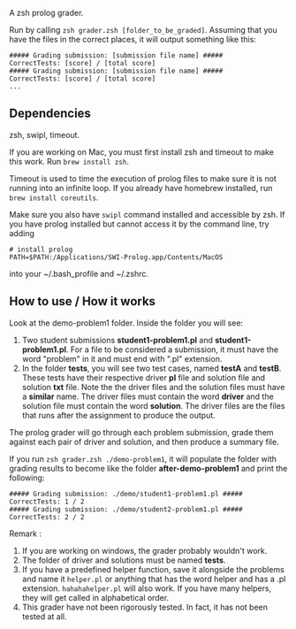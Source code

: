 A zsh prolog grader.

Run by calling `zsh grader.zsh [folder_to_be_graded]`. Assuming that you
have the files in the correct places, it will output something like this:
```
##### Grading submission: [submission file name] #####
CorrectTests: [score] / [total score]
##### Grading submission: [submission file name] #####
CorrectTests: [score] / [total score]
...
```

## Dependencies

zsh, swipl, timeout.

If you are working on Mac, you must first install zsh and timeout to make this
work. Run `brew install zsh`.

Timeout is used to time the execution of prolog files to make sure
it is not running into an infinite loop. If you already have homebrew
installed, run `brew install coreutils`.

Make sure you also have `swipl` command installed and accessible by zsh.
If you have prolog installed but cannot access it by the command line,
try adding 
```
# install prolog
PATH=$PATH:/Applications/SWI-Prolog.app/Contents/MacOS
```
into your ~/.bash_profile and ~/.zshrc.

## How to use / How it works

Look at the demo-problem1 folder. Inside the folder you will see:
1. Two student submissions **student1-problem1.pl** and **student1-problem1.pl**.
For a file to be considered a submission, it must have the word "problem" in
it and must end with ".pl" extension. 
2. In the folder **tests**, you will see two test cases, named **testA** and **testB**.
These tests have their respective driver **pl** file and solution file and solution
**txt** file. Note the the driver files and the solution files must have a **similar**
name. The driver files must contain the word **driver** and the solution file
must contain the word **solution**. The driver files are the files that runs after 
the assignment to produce the output.

The prolog grader will go through each problem submission, grade them against
each pair of driver and solution, and then produce a summary file.

If you run `zsh grader.zsh ./demo-problem1`, it will populate the folder with 
grading results to become like the folder **after-demo-problem1** and print the
following:
```
##### Grading submission: ./demo/student1-problem1.pl #####
CorrectTests: 1 / 2
##### Grading submission: ./demo/student2-problem1.pl #####
CorrectTests: 2 / 2
```

Remark :
1. If you are working on windows, the grader probably wouldn't work.
2. The folder of driver and solutions must be named **tests**.
3. If you have a predefined helper function, save it alongside the problems and name it
`helper.pl` or anything that has the word helper and has a .pl extension. `hahahahelper.pl`
will also work. If you have many helpers, they will get called in alphabetical order.
4. This grader have not been rigorously tested. In fact, it has not been tested at all.



   